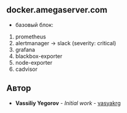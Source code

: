 ## docker.amegaserver.com
 - базовый блок:
  1. prometheus
  2. alertmanager -> slack (severity: critical)
  3. grafana
  4. blackbox-exporter
  5. node-exporter
  6. cadvisor

## Автор
  * **Vassiliy Yegorov** - *Initial work* - [vasyakrg](https://github.com/)
